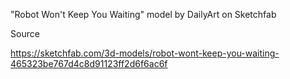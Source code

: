 "Robot Won't Keep You Waiting" model by DailyArt on Sketchfab

Source

https://sketchfab.com/3d-models/robot-wont-keep-you-waiting-465323be767d4c8d91123ff2d6f6ac6f

